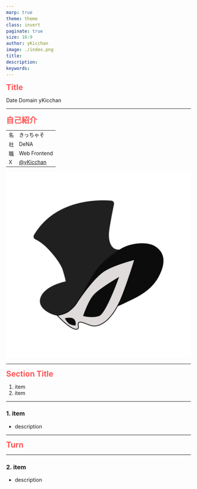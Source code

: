 ```yaml
---
marp: true
theme: theme
class: invert
paginate: true
size: 16:9
author: yKicchan
image: ./index.png
title:
description:
keywords:
---
```

<style scoped>
h2 {
  color: #f55;
}
</style>

## Title

Date Domain
yKicchan

<!-- _paginate: skip -->

---
<style scoped>
h2 {
  margin: 0;
}
</style>

## 自己紹介

|||
| --- | :--- |
| 名 | きっちゃそ |
| 社 | DeNA |
| 職 | Web Frontend |
| X | [@yKicchan](https://x.com/yKicchan) |

![bg w:512 right](./images/icon.png)

---

## Section Title

1. item
2. item

---

<!-- header: Section Title -->

### 1. item

- description

<!-- _footer: [related link](url) -->

---

<!-- _class: -->

## Turn

---

### 2. item

- description